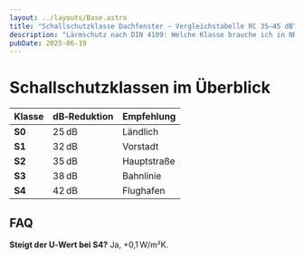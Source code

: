 ```yaml
---
layout: ../layouts/Base.astro
title: "Schallschutzklasse Dachfenster – Vergleichstabelle RC 35–45 dB"
description: "Lärmschutz nach DIN 4109: Welche Klasse brauche ich in NRW?"
pubDate: 2025‑06‑19
---
```


# Schallschutzklassen im Überblick

| Klasse | dB‑Reduktion | Empfehlung |
|---|---|---|
| **S0** | 25 dB | Ländlich |
| **S1** | 32 dB | Vorstadt |
| **S2** | 35 dB | Hauptstraße |
| **S3** | 38 dB | Bahnlinie |
| **S4** | 42 dB | Flughafen |

## FAQ  
**Steigt der U‑Wert bei S4?** Ja, +0,1 W/m²K.
